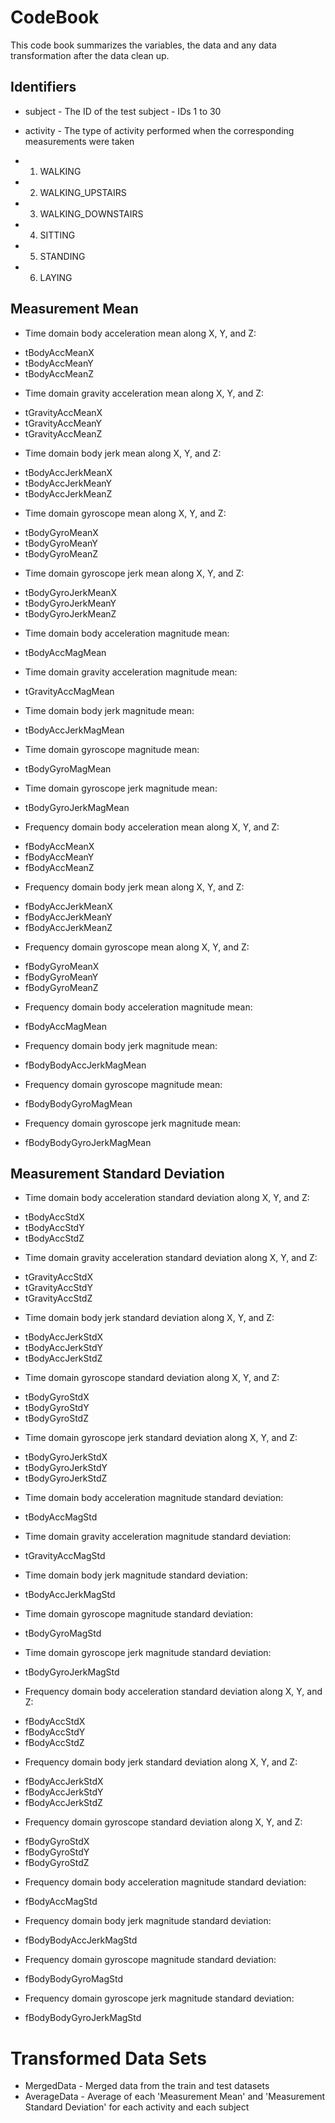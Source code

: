 # CodeBook

This code book summarizes the variables, the data and any data transformation after the data clean up. 

## Identifiers

* subject - The ID of the test subject - IDs 1 to 30
* activity - The type of activity performed when the corresponding measurements were taken

 * 1. WALKING
 * 2. WALKING_UPSTAIRS
 * 3. WALKING_DOWNSTAIRS
 * 4. SITTING
 * 5. STANDING
 * 6. LAYING

## Measurement Mean

* Time domain body acceleration mean along X, Y, and Z:
 - tBodyAccMeanX
 - tBodyAccMeanY
 - tBodyAccMeanZ

* Time domain gravity acceleration mean along X, Y, and Z:
 - tGravityAccMeanX
 - tGravityAccMeanY
 - tGravityAccMeanZ

* Time domain body jerk mean along X, Y, and Z:
 - tBodyAccJerkMeanX
 - tBodyAccJerkMeanY
 - tBodyAccJerkMeanZ

* Time domain gyroscope mean along X, Y, and Z:
 - tBodyGyroMeanX
 - tBodyGyroMeanY
 - tBodyGyroMeanZ

* Time domain gyroscope jerk mean along X, Y, and Z:
 - tBodyGyroJerkMeanX
 - tBodyGyroJerkMeanY
 - tBodyGyroJerkMeanZ

* Time domain body acceleration magnitude mean:
 - tBodyAccMagMean

* Time domain gravity acceleration magnitude mean:
 - tGravityAccMagMean

* Time domain body jerk magnitude mean:
 - tBodyAccJerkMagMean

* Time domain gyroscope magnitude mean:
 - tBodyGyroMagMean

* Time domain gyroscope jerk magnitude mean:
 - tBodyGyroJerkMagMean

* Frequency domain body acceleration mean along X, Y, and Z:
 - fBodyAccMeanX
 - fBodyAccMeanY
 - fBodyAccMeanZ

* Frequency domain body jerk mean along X, Y, and Z:
 - fBodyAccJerkMeanX
 - fBodyAccJerkMeanY
 - fBodyAccJerkMeanZ

* Frequency domain gyroscope mean along X, Y, and Z:
 - fBodyGyroMeanX
 - fBodyGyroMeanY
 - fBodyGyroMeanZ

* Frequency domain body acceleration magnitude mean:
 - fBodyAccMagMean

* Frequency domain body jerk magnitude mean:
 - fBodyBodyAccJerkMagMean

* Frequency domain gyroscope magnitude mean:
 - fBodyBodyGyroMagMean

* Frequency domain gyroscope jerk magnitude mean:
 - fBodyBodyGyroJerkMagMean

## Measurement Standard Deviation

* Time domain body acceleration standard deviation along X, Y, and Z:
 - tBodyAccStdX
 - tBodyAccStdY
 - tBodyAccStdZ

* Time domain gravity acceleration standard deviation along X, Y, and Z:
 - tGravityAccStdX
 - tGravityAccStdY
 - tGravityAccStdZ

* Time domain body jerk standard deviation along X, Y, and Z:
 - tBodyAccJerkStdX
 - tBodyAccJerkStdY
 - tBodyAccJerkStdZ

* Time domain gyroscope standard deviation along X, Y, and Z:
 - tBodyGyroStdX
 - tBodyGyroStdY
 - tBodyGyroStdZ

* Time domain gyroscope jerk standard deviation along X, Y, and Z:
 - tBodyGyroJerkStdX
 - tBodyGyroJerkStdY
 - tBodyGyroJerkStdZ

* Time domain body acceleration magnitude standard deviation:
 - tBodyAccMagStd

* Time domain gravity acceleration magnitude standard deviation:
 - tGravityAccMagStd

* Time domain body jerk magnitude standard deviation:
 - tBodyAccJerkMagStd

* Time domain gyroscope magnitude standard deviation:
 - tBodyGyroMagStd

* Time domain gyroscope jerk magnitude standard deviation:
 - tBodyGyroJerkMagStd

* Frequency domain body acceleration standard deviation along X, Y, and Z:
 - fBodyAccStdX
 - fBodyAccStdY
 - fBodyAccStdZ

* Frequency domain body jerk standard deviation along X, Y, and Z:
 - fBodyAccJerkStdX
 - fBodyAccJerkStdY
 - fBodyAccJerkStdZ

* Frequency domain gyroscope standard deviation along X, Y, and Z:
 - fBodyGyroStdX
 - fBodyGyroStdY
 - fBodyGyroStdZ

* Frequency domain body acceleration magnitude standard deviation:
 - fBodyAccMagStd

* Frequency domain body jerk magnitude standard deviation:
 - fBodyBodyAccJerkMagStd

* Frequency domain gyroscope magnitude standard deviation:
 - fBodyBodyGyroMagStd

* Frequency domain gyroscope jerk magnitude standard deviation:
 - fBodyBodyGyroJerkMagStd

# Transformed Data Sets
* MergedData - Merged data from the train and test datasets
* AverageData - Average of each 'Measurement Mean' and 'Measurement Standard Deviation' for each activity and each subject
